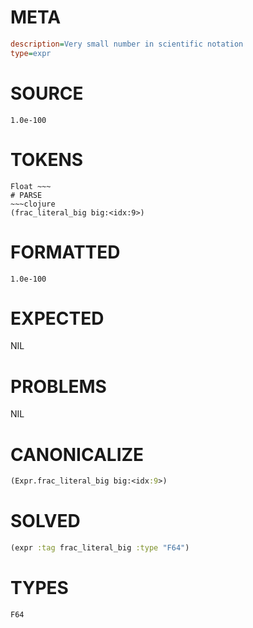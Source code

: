 # META
~~~ini
description=Very small number in scientific notation
type=expr
~~~
# SOURCE
~~~roc
1.0e-100
~~~
# TOKENS
~~~text
Float ~~~
# PARSE
~~~clojure
(frac_literal_big big:<idx:9>)
~~~
# FORMATTED
~~~roc
1.0e-100
~~~
# EXPECTED
NIL
# PROBLEMS
NIL
# CANONICALIZE
~~~clojure
(Expr.frac_literal_big big:<idx:9>)
~~~
# SOLVED
~~~clojure
(expr :tag frac_literal_big :type "F64")
~~~
# TYPES
~~~roc
F64
~~~
